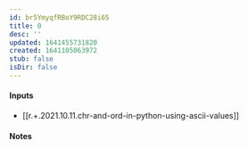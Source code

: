 ```yaml
---
id: br5YmyqfRBoY9RDC28i65
title: 0
desc: ''
updated: 1641455731820
created: 1641105063972
stub: false
isDir: false
---
```


#### Inputs

- [[r.+.2021.10.11.chr-and-ord-in-python-using-ascii-values]]

#### Notes


